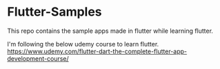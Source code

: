 # Flutter-Samples
This repo contains the sample apps made in flutter while learning flutter.

I'm following the below udemy course to learn flutter.
https://www.udemy.com/flutter-dart-the-complete-flutter-app-development-course/
